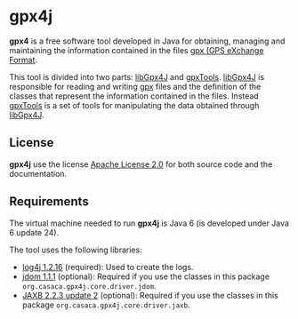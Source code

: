 # gpx4j #

**gpx4** is a free software tool developed in Java for obtaining, managing and maintaining the information contained in the files [gpx (GPS eXchange Format](gpxIntroduction.md).

This tool is divided into two parts: [libGpx4J](libIntroduction.md) and [gpxTools](toolsIntroduction.md). [libGpx4J](libIntroduction.md) is responsible for reading and writing [gpx](gpxIntroduction.md) files and the definition of the classes that represent the information contained in the files. Instead [gpxTools](toolsIntroduction.md) is a set of tools for manipulating the data obtained through [libGpx4J](libIntroduction.md).

## License ##

**gpx4j** use the license [Apache License 2.0](http://www.apache.org/licenses/LICENSE-2.0) for both source code and the documentation.

## Requirements ##

The virtual machine needed to run **gpx4j** is Java 6 (is developed under Java 6 update 24).

The tool uses the following libraries:
  * [log4j 1.2.16](http://logging.apache.org/log4j/1.2/) (required): Used to create the logs.
  * [jdom 1.1.1](http://www.jdom.org/) (optional): Required if you use the classes in this package `org.casaca.gpx4j.core.driver.jdom`.
  * [JAXB 2.2.3 update 2](http://jaxb.java.net/) (optional): Required if you use the classes in this package `org.casaca.gpx4j.core.driver.jaxb`.